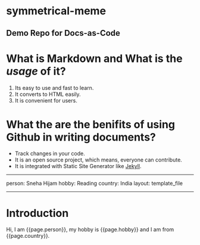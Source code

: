 # symmetrical-meme
## Demo Repo for Docs-as-Code

# What is **Markdown** and What is the _usage_ of it?
1. Its easy to use and fast to learn.
1. It converts to HTML easily.
1. It is convenient for users.

# What the are the benifits of using Github in writing documents? 
- Track changes in your code.
- It is an open source project, which means, everyone can contribute.
- It is integrated with Static Site Generator like [Jekyll](https://jekyllrb.com/).

---

person: Sneha Hijam
hobby: Reading
country: India
layout: template_file

---

# Introduction

Hi, I am {{page.person}}, my hobby is {{page.hobby}} and I am from {{page.country}}.